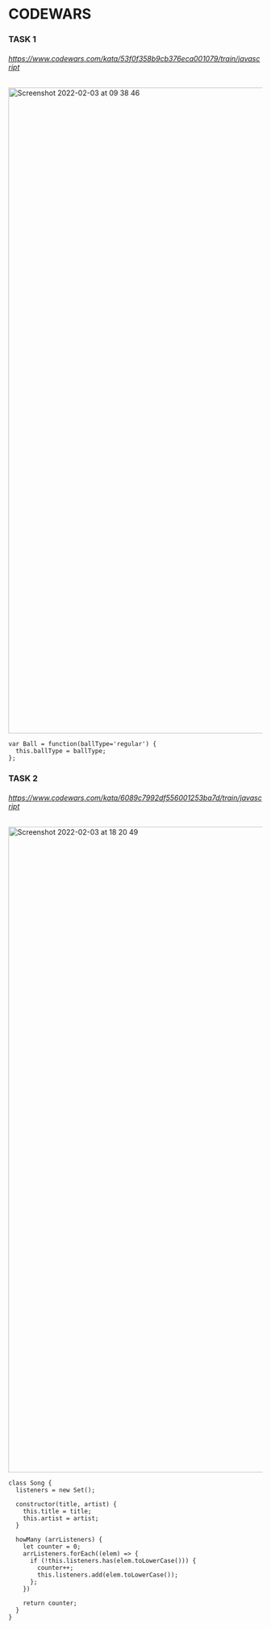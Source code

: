 # CODEWARS

### TASK 1
###### https://www.codewars.com/kata/53f0f358b9cb376eca001079/train/javascript

<img width="1280" alt="Screenshot 2022-02-03 at 09 38 46" src="https://user-images.githubusercontent.com/67319575/152293589-1c9e71fb-5234-443b-acb2-82f641f3097e.png">

```
var Ball = function(ballType='regular') {
  this.ballType = ballType;
};
```
### TASK 2
###### https://www.codewars.com/kata/6089c7992df556001253ba7d/train/javascript

<img width="1280" alt="Screenshot 2022-02-03 at 18 20 49" src="https://user-images.githubusercontent.com/67319575/152372242-f0b1ca86-938b-4552-aef0-4a53b3acd388.png">

```
class Song {
  listeners = new Set();

  constructor(title, artist) {
    this.title = title;
    this.artist = artist;
  }
  
  howMany (arrListeners) {
    let counter = 0;
    arrListeners.forEach((elem) => {
      if (!this.listeners.has(elem.toLowerCase())) {
        counter++;
        this.listeners.add(elem.toLowerCase());
      };
    })
    
    return counter;
  }
}
```
